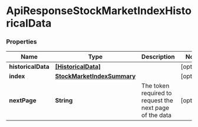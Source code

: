 # ApiResponseStockMarketIndexHistoricalData

### Properties
Name | Type | Description | Notes
------------ | ------------- | ------------- | -------------
**historicalData** | [**[HistoricalData]**](HistoricalData.md) |  | [optional] 
**index** | [**StockMarketIndexSummary**](StockMarketIndexSummary.md) |  | [optional] 
**nextPage** | **String** | The token required to request the next page of the data | [optional] 



